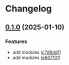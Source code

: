 # Changelog

## [0.1.0](https://github.com/01Joseph-Hwang10/terraform-google-cloud/compare/terraform-google-cloud-v0.0.1...terraform-google-cloud-v0.1.0) (2025-01-10)


### Features

* add modules ([c7d6dd1](https://github.com/01Joseph-Hwang10/terraform-google-cloud/commit/c7d6dd1fae05271019d78194747fade539e6c2aa))
* add modules ([e607131](https://github.com/01Joseph-Hwang10/terraform-google-cloud/commit/e607131a8c43f899cce05518ac2704a599a431c7))
